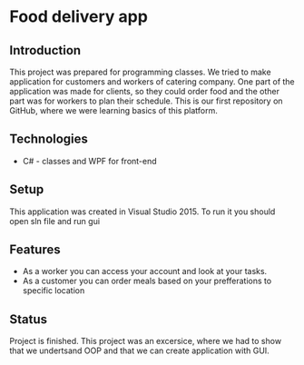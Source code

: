 # Food delivery app
## Introduction
This project was prepared for programming classes. We tried to make application for customers and workers of catering company. One part of the application was made for clients, so they could order food and the other part was for workers to plan their schedule. This is our first repository on GitHub, where we were learning basics of this platform. 

## Technologies
* C# - classes and WPF for front-end

## Setup
This application was created in Visual Studio 2015. To run it you should open sln file and run gui

## Features
* As a worker you can access your account and look at your tasks.
* As a customer you can order meals based on your prefferations to specific location

## Status
Project is finished.
This project was an excersice, where we had to show that we undertsand OOP and that we can create application with GUI.

